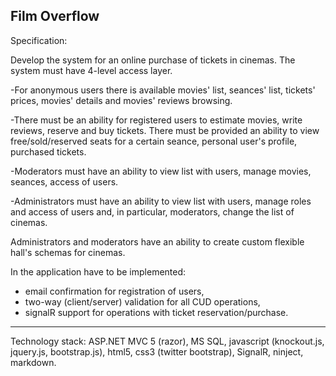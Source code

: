 Film Overflow
-----------------------------------------------------------------------------------------------------------------------

Specification:

Develop the system for an online purchase of tickets in cinemas.
The system must have 4-level access layer.


-For anonymous users there is available movies' list, seances' list, tickets' prices, movies' details and movies' reviews browsing.


-There must be an ability for registered users to estimate movies, write reviews, reserve and buy tickets.
There must be provided an ability to view free/sold/reserved seats for a certain seance,
personal user's profile, purchased tickets.


-Moderators must have an ability to view list with users, manage movies, seances, access of users.


-Administrators must have an ability to view list with users,
manage roles and access of users and, in particular, moderators,
change the list of cinemas.

Administrators and moderators have an ability to create custom flexible hall's schemas for cinemas.

In the application have to be implemented: 
- email confirmation for registration of users,
- two-way (client/server) validation for all CUD operations,
- signalR support for operations with ticket reservation/purchase.

-----------------------------------------------------------------------------------------------------------------------
Technology stack: ASP.NET MVC 5 (razor), MS SQL, javascript (knockout.js, jquery.js, bootstrap.js),
html5, css3 (twitter bootstrap), SignalR, ninject, markdown.
